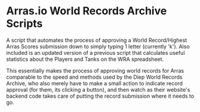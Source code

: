 # Arras.io World Records Archive Scripts
A script that automates the process of approving a World Record/Highest Arras Scores submission down to simply typing 1 letter (currently 'k'). Also included is an updated version of a previous script that calculates useful statistics about the Players and Tanks on the WRA spreadsheet.

This essentially makes the process of approving world records for Arras comparable to the speed and methods used by the Diep World Records Archive, who also merely have to make a small action to indicate record approval (for them, its clicking a button), and then watch as their website's backend code takes care of putting the record submission where it needs to go.
